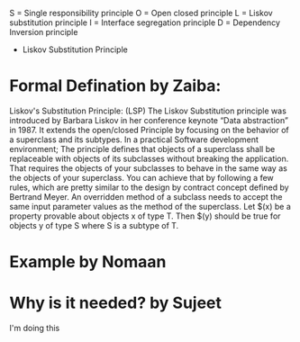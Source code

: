 S   = Single responsibility principle
O   = Open closed principle
L   = Liskov substitution principle
I   = Interface segregation principle
D   = Dependency Inversion principle

* Liskov Substitution Principle

# Formal Defination by Zaiba:

Liskov's Substitution Principle: (LSP)
	The Liskov Substitution principle was introduced by Barbara Liskov in her conference keynote “Data abstraction” in 1987.
	It extends the open/closed Principle by focusing on the behavior of a superclass and its subtypes. 
	In a practical Software development environment;
	The principle defines that objects of a superclass shall be replaceable with objects of its subclasses without breaking the application.
	That requires the objects of your subclasses to behave in the same way as the objects of your superclass. You can achieve that by following a few rules, which are pretty similar to the design by contract concept defined by Bertrand Meyer.
	An overridden method of a subclass needs to accept the same input parameter values as the method of the superclass. 
	Let $(x) be a property provable about objects x of type T. Then $(y) should be true for objects y of type S where S is a subtype of T.
	
# Example by Nomaan

# Why is it needed? by Sujeet

I'm doing this